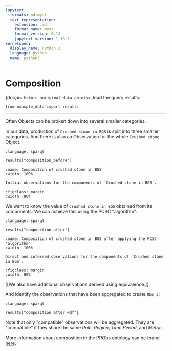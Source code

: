 ```yaml
---
jupytext:
  formats: md:myst
  text_representation:
    extension: .md
    format_name: myst
    format_version: 0.13
    jupytext_version: 1.10.3
kernelspec:
  display_name: Python 3
  language: python
  name: python3
---
```


# Composition

{doc}`As before <original_data_points>`, load the query results:

```{code-cell} ipython3
from example_data import results
```

---

Often Objects can be broken down into several smaller categories.

In our data, production of `Crushed stone in BGS` is split into three smaller categories.
And there is also an Observation for the whole `Crushed stone` Object.

```{literalinclude} queries/composition_before.rq
:language: sparql
```

```{code-cell} ipython3
results["composition_before"]
```

<!-- [[ Since we only have the "final" data, we need to specify that we want only the "Direct" ones. We should fix this by removing "Direct". ]] -->

```{figure} figures/CompositionBefore.svg
:name: Composition of crushed stone in BGS
:width: 100%

Initial observations for the components of `Crushed stone in BGS`.
```

```{figure} figures/CE-Legend_vertical.svg
:figclass: margin
:width: 80%
```

We want to know the value of `Crushed stone in BGS` obtained from its components.
We can achieve this using the PCSC "algorithm".

```{literalinclude} queries/composition_after.rq
:language: sparql
```

```{code-cell} ipython3
results["composition_after"]
```

<!-- [[ Since we only have the "final" data, we also get the inferred observations derived using equivalence. ]] -->

```{figure} figures/CompositionAfter.svg
:name: Composition of crushed stone in BGS after applying the PCSC "algorithm"
:width: 100%

Direct and inferred observations for the components of `Crushed stone in BGS`.
```

```{figure} figures/CE-Legend_vertical.svg
:figclass: margin
:width: 80%
```

[[We also have additional observations derived using equivalence.]]

And identify the observations that have been aggregated to create `Obs 3`:

```{literalinclude} queries/composition_after_wdf.rq
:language: sparql
```

```{code-cell} ipython3
results["composition_after_wdf"]
```

Note that only "compatible" observations will be aggregated.
They are "compatible" if they share the same _Role_, _Region_, _Time Period_, and _Metric_.

More information about composition in the PRObs ontology can be found [here](https://ukfires.github.io/probs-ontology).
